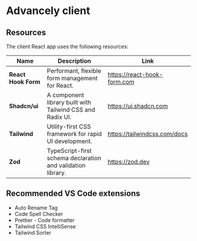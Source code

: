 # Advancely client

## Resources

The client React app uses the following resources:

| Name                | Description                                                 | Link                         |
| ------------------- | ----------------------------------------------------------- | ---------------------------- |
| **React Hook Form** | Performant, flexible form management for React.             | https://react-hook-form.com  |
| **Shadcn/ui**       | A component library built with Tailwind CSS and Radix UI.   | https://ui.shadcn.com        |
| **Tailwind**        | Utility-first CSS framework for rapid UI development.       | https://tailwindcss.com/docs |
| **Zod**             | TypeScript-first schema declaration and validation library. | https://zod.dev              |

## Recommended VS Code extensions

- Auto Rename Tag
- Code Spell Checker
- Prettier - Code formatter
- Tailwind CSS IntelliSense
- Tailwind Sorter
